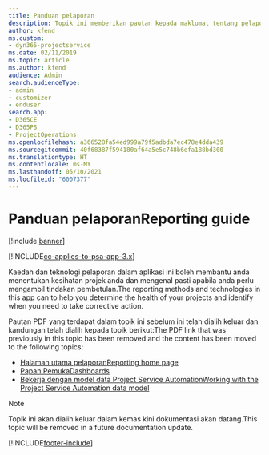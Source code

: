 ```yaml
---
title: Panduan pelaporan
description: Topik ini memberikan pautan kepada maklumat tentang pelaporan.
author: kfend
ms.custom:
- dyn365-projectservice
ms.date: 02/11/2019
ms.topic: article
ms.author: kfend
audience: Admin
search.audienceType:
- admin
- customizer
- enduser
search.app:
- D365CE
- D365PS
- ProjectOperations
ms.openlocfilehash: a366528fa54ed999a79f5adbda7ec478e4dda439
ms.sourcegitcommit: 40f68387f594180af64a5e5c748b6efa188bd300
ms.translationtype: HT
ms.contentlocale: ms-MY
ms.lasthandoff: 05/10/2021
ms.locfileid: "6007377"
---
```

# <a name="reporting-guide"></a><span data-ttu-id="2aeea-103">Panduan pelaporan</span><span class="sxs-lookup"><span data-stu-id="2aeea-103">Reporting guide</span></span>

[!include [banner](../../includes/psa-now-project-operations.md)]

[!INCLUDE[cc-applies-to-psa-app-3.x](../../includes/cc-applies-to-psa-app-3x.md)]

<span data-ttu-id="2aeea-104">Kaedah dan teknologi pelaporan dalam aplikasi ini boleh membantu anda menentukan kesihatan projek anda dan mengenal pasti apabila anda perlu mengambil tindakan pembetulan.</span><span class="sxs-lookup"><span data-stu-id="2aeea-104">The reporting methods and technologies in this app can to help you determine the health of your projects and identify when you need to take corrective action.</span></span> 

<span data-ttu-id="2aeea-105">Pautan PDF yang terdapat dalam topik ini sebelum ini telah dialih keluar dan kandungan telah dialih kepada topik berikut:</span><span class="sxs-lookup"><span data-stu-id="2aeea-105">The PDF link that was previously in this topic has been removed and the content has been moved to the following topics:</span></span>

- [<span data-ttu-id="2aeea-106">Halaman utama pelaporan</span><span class="sxs-lookup"><span data-stu-id="2aeea-106">Reporting home page</span></span>](../reports-reporting-dynamics-365-project-service.md)
- [<span data-ttu-id="2aeea-107">Papan Pemuka</span><span class="sxs-lookup"><span data-stu-id="2aeea-107">Dashboards</span></span>](../reports-dashboards.md)
- [<span data-ttu-id="2aeea-108">Bekerja dengan model data Project Service Automation</span><span class="sxs-lookup"><span data-stu-id="2aeea-108">Working with the Project Service Automation data model</span></span>](../reports-working-project-service-data-model.md)

> [!NOTE]
> <span data-ttu-id="2aeea-109">Topik ini akan dialih keluar dalam kemas kini dokumentasi akan datang.</span><span class="sxs-lookup"><span data-stu-id="2aeea-109">This topic will be removed in a future documentation update.</span></span> 


[!INCLUDE[footer-include](../../includes/footer-banner.md)]